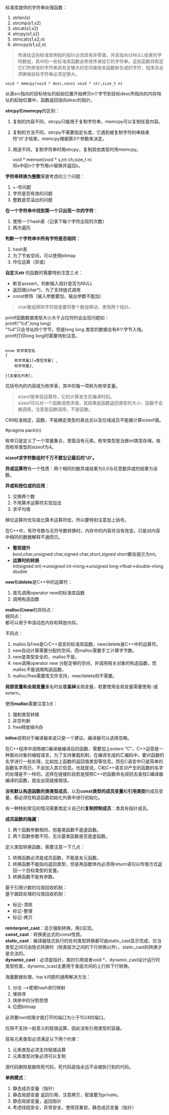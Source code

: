 
标准库提供的字符串处理函数：  
1. strlen(s)    
2. strcmp(s1,s2)  
3. strcat(s1,s2)  
4. strcpy(s1,s2)  
5. strncat(s1,s2,n)  
6. strncpy(s1,s2,n)  

> 传递给这些标准库例程的指针必须具有非零值，并且指向以NULL结束的字符数组，其中的一些标准库函数会修改传递给它的字符串。这些函数将假定它们所修改的字符串具有足够大的空间接收本函数新生成的字符，程序员必须确保目标字符串必须足够大。  


    void * memcpy(void * desc,const void * str,size_t n)  
从源src指向的目标地址的起始位置开始拷贝n个字节到目标desc所指向的内存地址的起始位置中，函数返回指向desc的指针。  

**strcpy**和**memcpy**的区别：  
1. 复制的内容不同，strcpy只能用于复制字符串，memcpy可以复制任意内容。  
2. 复制的方法不同，strcpy不需要指定长度，它遇到被复制字符的串结束符'\0'才结束，memcpy根据第3个参数来决定。  
3. 用途不同，复制字符串时用strcpy，复制其他类型时用memcpy。  


    void * memset(void * s,int ch,size_t n)  
将s中前n个字节用ch替换并返回s。  

**字符串转换为整数**需要考虑的三个问题：  
1. +-号问题  
2. 字符是否有效的问题  
3. 整数是否溢出的问题  


**在一个字符串中找到第一个只出现一次的字符**：  
1. 使用一个hash表（记录下每个字符出现的次数）  
2. 两次遍历  


**判断一个字符串中所有字符是否相同**：  

1. hash表  
2. 为了节省空间，可以使用bitmap  
3. 作位运算（异或）  

**自定义str** 的函数时需要特别注意三点：  

-   断言asssert，判断输入指针是否为NULL  
-   返回值(char*)，为了支持链式调用   
-   const修饰（输入参数要加，输出参数不能加）  

> char数组移除字符就是要将整个数组移动，使用两个指针。  


printf函数数据类型大小大于占位符时会出现问题如：  
    printf("%d",long long)  
"%d"只会寻址四个字节，但是long long 类型的数据会有8个字节入栈。  
printf打印long long时需要特别注意。  


```  

enum 枚举类型名  
{
	枚举常量1[=整型常量] ,    
	枚举常量2,  
	...  
}[变量名列表];  

```
花括号内的内容成为枚举表，其中的每一项称为枚举变量。  

> sizeof是单目运算符，它的计算发生在编译时刻。    
> sizeof可以对一个函数调用求值，其结果是函数返回类型的大小，函数不会被调用，注意是函数调用，不是函数。  

C99标准规定，函数，不能确定类型的表达式以及位域成员不能被计算sizeof值。  

\#pragma pack(n)  

枚举只是定义了一个常量集合，里面没有元素。枚举类型是当做int类型存储，故而枚举类型的sizeof为4。  

**sizeof求字符数组时千万不要忘记最后的'\0'。**  

**异或运算符**有一个性质：两个相同的数异或结果为0,0与任意数异或的结果为该数。  

**异或和按位或的应用**：  
1. 交换两个数  
2. 不用算术运算符实现加法  
3. 求平均值  


移位运算符优先级比算术运算符低，所以要特别注意加上括号。  

在C++中，有符号数与无符号数转换时，内存中的内容并没有改变。只是对内容中相同的数据解释不通而已。  

- **整型提升**  
	bool,char,unsigned char,signed char,short,signed short都会提示为int。  
- **运算时的转换**  
	int(signed int)->unsigned int->long->unsigned long->float->double->long double  

**new**和**delete**是C++中的运算符：  
1. 首先调用operator new的标准库函数  
2. 调用构造函数  

**malloc**和**new**的异同点：  
相同点：  
都可以用于申请动态内存和释放内存。  

不同点：  
1. malloc与free是C/C++语言的标准库函数，new/delete是C++中的运算符。  
2. new自动计算需要分配的空间，而malloc需要手工计算字节数。  
3. new是类型安全的，malloc不是。  
4. new调用operator new 分配足够的空间，并调用相关对象的构造函数，而malloc不能调用构造函数。  
5. malloc/free需要库文件支持，new/delete则不需要。  


**局部变量和全局变量**重名时会覆**盖掉**全局变量，若要使用全局变量需要使用::或extern。  

使用**malloc**需要注意3点：  
1. 强制类型转换  
2. 非空判断  
3. free释放掉内存  


**inline**说明对于编译器来说只是一个建议，编译器可以选择忽略。  

在C++程序中调用被C编译器编译后的函数，需要加上extern "C"，C++运营是一种面向对象的编程语言，为了支持重载机制，在编译生成的汇编码中，要对函数的名字进行一些处理，比如加上函数的返回值类型等信息。而在C语言中只是简单的函数名字而已，不会加入其它信息。也就是说，C和C++语言对产生的函数的名字的处理是不一样的。这样在链接阶段若是按照C++的函数命名规则去查找C编译器编译的函数，就会出现链接错误。  

**没有默认构造函数的类类型成员**，以及**const类型的成员变量**和**引用类型**的成员变量，都必须在构造函数初始化列表中进行初始化。  

有一种特别常见的情况需要类定义自己的**复制控制成员**：类具有指针成员。  

**成员函数的隐藏**：  
1. 两个函数参数相同，但基类函数不是虚函数。  
2. 两个函数参数不同，无论基类函数是否是虚函数。  


定义类型转换函数，需要注意一下几点：  
1. 转换函数必须是成员函数，不能是友元函数。
2. 转换函数不能指向返回类型，但是再函数体内必须用return语句以传值方式返回一个目标类型的变量。  
3. 转换函数不能有参数。  


基于引用计数的垃圾回收机制：  
基于跟踪处理的垃圾回收机制：  
- 标记-清除  
- 标记-整理  
- 标记-拷贝  


**reinterpret\_cast**：显示强制转换，用()实现。  
**const\_cast**：转换表达式的const性质。  
**static\_cast**：编译器隐式执行的任何类型转换都可由static\_cast显示完成，仅当类型之间可由隐式转换时（除类层次之间的下行转换以外），static\_cast的转换才是合法的。  
**dynamic\_cast**：必须是指针，类的引用或者void *，dynamic\_cast设计运行时类型检查，dynamic_\cast主要用于类层次间的上行和下行转换。  

海量数据处理，top k问题的通用解决方法：  
1. 分治 -->使用hash进行映射  
2. 堆排序  
3. 快排中的分割思想  
4. 位图bitmap  

必须要root权限才能打开的端口为小于1024的端口。  

应用不支持一般意义的赋值运算，因此没有引用类型的容器。  

容易元素类型必须满足以下两个约束：  
1. 元素类型必须支持赋值运算  
2. 元素类型对象必须可以复制  

源代码删除是删除死代码，死代码是指永远不会被执行到的代码。  

**单例模式**：  
1. 静态成员变量（指针）  
2. 静态局部变量  返回引用，注意拷贝，赋值要为private。  
3. 静态局部变量，返回指针  
4. 考虑线程安全，异常安全，使用双重锁，静态成员变量（指针）  





